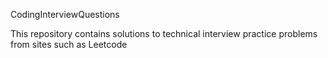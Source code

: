 CodingInterviewQuestions

This repository contains solutions to technical interview practice problems from sites such as Leetcode
